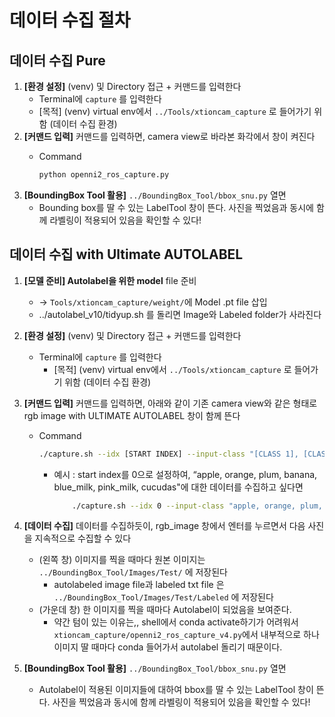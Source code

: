 # 데이터 수집 절차

## 데이터 수집 Pure
1. **[환경 설정]** (venv) 및 Directory 접근 + 커맨드를 입력한다
    - Terminal에 `capture` 를 입력한다
    - [목적] (venv) virtual env에서 `../Tools/xtioncam_capture` 로 들어가기 위함 (데이터 수집 환경)
2. **[커맨드 입력]** 커맨드를 입력하면, camera view로 바라본 화각에서 창이 켜진다
    - Command
        
        ```bash
        python openni2_ros_capture.py
        ```
3. **[BoundingBox Tool 활용]** `../BoundingBox_Tool/bbox_snu.py` 열면
    - Bounding box를 딸 수 있는 LabelTool 창이 뜬다. 사진을 찍었음과 동시에 함께 라벨링이 적용되어 있음을 확인할 수 있다!
    

## 데이터 수집 with Ultimate AUTOLABEL
1. **[모델 준비] Autolabel을 위한 model** file 준비 
    - → `Tools/xtioncam_capture/weight/`에 Model .pt file 삽입
    - ../autolabel_v10/tidyup.sh 를 돌리면 Image와 Labeled folder가 사라진다
2. **[환경 설정]** (venv) 및 Directory 접근 + 커맨드를 입력한다
    - Terminal에 `capture` 를 입력한다
        - [목적] (venv) virtual env에서 `../Tools/xtioncam_capture` 로 들어가기 위함 (데이터 수집 환경)
3. **[커맨드 입력]** 커맨드를 입력하면, 아래와 같이 기존 camera view와 같은 형태로 rgb image with ULTIMATE AUTOLABEL 창이 함께 뜬다
    - Command
        
        ```bash
        ./capture.sh --idx [START INDEX] --input-class "[CLASS 1], [CLASS 2], [CLASS 3], ..."
        ```
        
        - 예시 : start index를 0으로 설정하여, “apple, orange, plum, banana, blue_milk, pink_milk, cucudas"에 대한 데이터를 수집하고 싶다면
            
            ```bash
            	./capture.sh --idx 0 --input-class "apple, orange, plum, banana, blue_milk, pink_milk, cucudas"
            ```
            
4. **[데이터 수집]** 데이터를 수집하듯이, rgb_image 창에서 엔터를 누르면서 다음 사진을 지속적으로 수집할 수 있다
    
    - (왼쪽 창) 이미지를 찍을 때마다 원본 이미지는 `../BoundingBox_Tool/Images/Test/` 에 저장된다
        - autolabeled image file과 labeled txt file 은 `../BoundingBox_Tool/Images/Test/Labeled` 에 저장된다
    - (가운데 창) 한 이미지를 찍을 때마다 Autolabel이 되었음을 보여준다.
        - 약간 텀이 있는 이유는,, shell에서 conda activate하기가 어려워서 `xtioncam_capture/openni2_ros_capture_v4.py`에서 내부적으로 하나 이미지 딸 때마다 conda 들어가서 autolabel 돌리기 때문이다.
5. **[BoundingBox Tool 활용]** `../BoundingBox_Tool/bbox_snu.py` 열면
    - Autolabel이 적용된 이미지들에 대하여 bbox를 딸 수 있는 LabelTool 창이 뜬다. 사진을 찍었음과 동시에 함께 라벨링이 적용되어 있음을 확인할 수 있다!
    